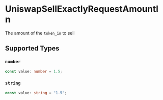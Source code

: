 # UniswapSellExactlyRequestAmountIn

The amount of the `token_in` to sell


## Supported Types

### `number`

```typescript
const value: number = 1.5;
```

### `string`

```typescript
const value: string = "1.5";
```

